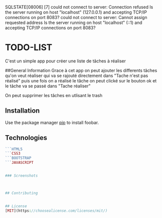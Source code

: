 
SQLSTATE[08006] [7] could not connect to server: Connection refused Is the server running on host "localhost" (127.0.0.1) and accepting TCP/IP connections on port 8083? could not connect to server: Cannot assign requested address Is the server running on host "localhost" (::1) and accepting TCP/IP connections on port 8083?
# TODO-LIST
C'est un simple app pour créer une liste de tâches à réaliser 

##General Information 
Grace à cet app on peut ajouter les differents tâches qu'on veut réaliser qui va se rajouté directement dans "Tache n'est pas réalisé" puis une fois on a réalisé le tâche on peut clické sur le bouton ok et le tâche va se passé dans "Tache réaliser"

On peut supprimer les tâches en utlisant le trash 

## Installation
Use the package manager [pip](https://pip.pypa.io/en/stable/) to install foobar.



## Technologies
```PHP
```HTML5
```CSS3
```BOOTSTRAP
```JAVASCRIPT


### Screenshots



## Contributing


## License
[MIT](https://choosealicense.com/licenses/mit/)
